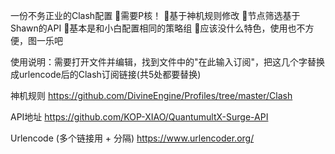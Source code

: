 一份不务正业的Clash配置 
🔘需要P核！ 
🔘基于神机规则修改 
🔘节点筛选基于Shawn的API
🔘基本是和小白配置相同的策略组 
🔘应该没什么特色，使用也不方便，图一乐吧

使用说明：需要打开文件并编辑，找到文件中的"在此输入订阅"，把这几个字替换成urlencode后的Clash订阅链接(共5处都要替换)

神机规则
https://github.com/DivineEngine/Profiles/tree/master/Clash 

API地址 
https://github.com/KOP-XIAO/QuantumultX-Surge-API

Urlencode (多个链接用 + 分隔) 
https://www.urlencoder.org/
